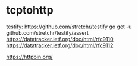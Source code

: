 # tcptohttp

testify:
https://github.com/stretchr/testify
go get -u github.com/stretchr/testify/assert
https://datatracker.ietf.org/doc/html/rfc9110
https://datatracker.ietf.org/doc/html/rfc9112

https://httpbin.org/
